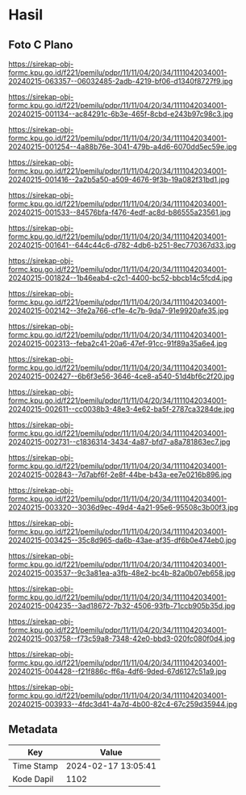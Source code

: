 # Hasil

## Foto C Plano

https://sirekap-obj-formc.kpu.go.id/f221/pemilu/pdpr/11/11/04/20/34/1111042034001-20240215-063357--06032485-2adb-4219-bf06-d1340f8727f9.jpg

https://sirekap-obj-formc.kpu.go.id/f221/pemilu/pdpr/11/11/04/20/34/1111042034001-20240215-001134--ac84291c-6b3e-465f-8cbd-e243b97c98c3.jpg

https://sirekap-obj-formc.kpu.go.id/f221/pemilu/pdpr/11/11/04/20/34/1111042034001-20240215-001254--4a88b76e-3041-479b-a4d6-6070dd5ec59e.jpg

https://sirekap-obj-formc.kpu.go.id/f221/pemilu/pdpr/11/11/04/20/34/1111042034001-20240215-001416--2a2b5a50-a509-4676-9f3b-19a082f31bd1.jpg

https://sirekap-obj-formc.kpu.go.id/f221/pemilu/pdpr/11/11/04/20/34/1111042034001-20240215-001533--84576bfa-f476-4edf-ac8d-b86555a23561.jpg

https://sirekap-obj-formc.kpu.go.id/f221/pemilu/pdpr/11/11/04/20/34/1111042034001-20240215-001641--644c44c6-d782-4db6-b251-8ec770367d33.jpg

https://sirekap-obj-formc.kpu.go.id/f221/pemilu/pdpr/11/11/04/20/34/1111042034001-20240215-001824--1b46eab4-c2c1-4400-bc52-bbcb14c5fcd4.jpg

https://sirekap-obj-formc.kpu.go.id/f221/pemilu/pdpr/11/11/04/20/34/1111042034001-20240215-002142--3fe2a766-cf1e-4c7b-9da7-91e9920afe35.jpg

https://sirekap-obj-formc.kpu.go.id/f221/pemilu/pdpr/11/11/04/20/34/1111042034001-20240215-002313--feba2c41-20a6-47ef-91cc-91f89a35a6e4.jpg

https://sirekap-obj-formc.kpu.go.id/f221/pemilu/pdpr/11/11/04/20/34/1111042034001-20240215-002427--6b6f3e56-3646-4ce8-a540-51d4bf6c2f20.jpg

https://sirekap-obj-formc.kpu.go.id/f221/pemilu/pdpr/11/11/04/20/34/1111042034001-20240215-002611--cc0038b3-48e3-4e62-ba5f-2787ca3284de.jpg

https://sirekap-obj-formc.kpu.go.id/f221/pemilu/pdpr/11/11/04/20/34/1111042034001-20240215-002731--c1836314-3434-4a87-bfd7-a8a781863ec7.jpg

https://sirekap-obj-formc.kpu.go.id/f221/pemilu/pdpr/11/11/04/20/34/1111042034001-20240215-002843--7d7abf6f-2e8f-44be-b43a-ee7e0216b896.jpg

https://sirekap-obj-formc.kpu.go.id/f221/pemilu/pdpr/11/11/04/20/34/1111042034001-20240215-003320--3036d9ec-49d4-4a21-95e6-95508c3b00f3.jpg

https://sirekap-obj-formc.kpu.go.id/f221/pemilu/pdpr/11/11/04/20/34/1111042034001-20240215-003425--35c8d965-da6b-43ae-af35-df6b0e474eb0.jpg

https://sirekap-obj-formc.kpu.go.id/f221/pemilu/pdpr/11/11/04/20/34/1111042034001-20240215-003537--9c3a81ea-a3fb-48e2-bc4b-82a0b07eb658.jpg

https://sirekap-obj-formc.kpu.go.id/f221/pemilu/pdpr/11/11/04/20/34/1111042034001-20240215-004235--3ad18672-7b32-4506-93fb-71ccb905b35d.jpg

https://sirekap-obj-formc.kpu.go.id/f221/pemilu/pdpr/11/11/04/20/34/1111042034001-20240215-003758--f73c59a8-7348-42e0-bbd3-020fc080f0d4.jpg

https://sirekap-obj-formc.kpu.go.id/f221/pemilu/pdpr/11/11/04/20/34/1111042034001-20240215-004428--f21f886c-ff6a-4df6-9ded-67d6127c51a9.jpg

https://sirekap-obj-formc.kpu.go.id/f221/pemilu/pdpr/11/11/04/20/34/1111042034001-20240215-003933--4fdc3d41-4a7d-4b00-82c4-67c259d35944.jpg


## Metadata

| Key        | Value               |
| ---------- | ------------------- |
| Time Stamp | 2024-02-17 13:05:41 |
| Kode Dapil | 1102                |



